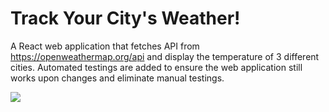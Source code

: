 # Track Your City's Weather!
A React web application that fetches API from https://openweathermap.org/api and display the temperature of 3 different cities. Automated testings are added to ensure the web application still works upon changes and eliminate manual testings. 

<img src="https://media.giphy.com/media/RlNqP9uur5tWmdmOI7/source.mp4"/> 
